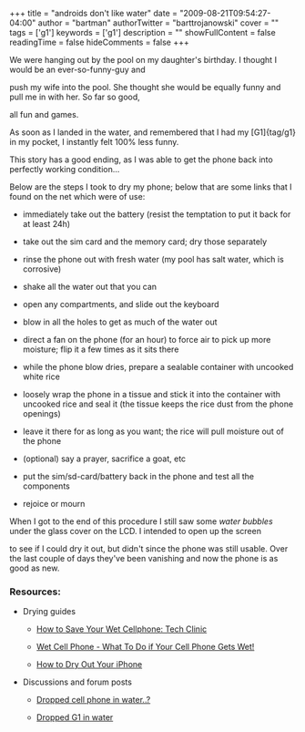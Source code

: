 +++
title = "androids don't like water"
date = "2009-08-21T09:54:27-04:00"
author = "bartman"
authorTwitter = "barttrojanowski"
cover = ""
tags = ['g1']
keywords = ['g1']
description = ""
showFullContent = false
readingTime = false
hideComments = false
+++

We were hanging out by the pool on my daughter's birthday.  I thought I would be an ever-so-funny-guy and

push my wife into the pool.  She thought she would be equally funny and pull me in with her.  So far so good,

all fun and games.



As soon as I landed in the water, and remembered that I had my [G1]{tag/g1} in my pocket, I instantly felt 100% less funny.



This story has a good ending, as I was able to get the phone back into perfectly working condition...



<!--more-->



Below are the steps I took to dry my phone; below that are some links that I found on the net which were of use:



 - immediately take out the battery (resist the temptation to put it back for at least 24h)

 - take out the sim card and the memory card; dry those separately

 - rinse the phone out with fresh water (my pool has salt water, which is corrosive)

 - shake all the water out that you can

 - open any compartments, and slide out the keyboard

 - blow in all the holes to get as much of the water out

 - direct a fan on the phone (for an hour) to force air to pick up more moisture; flip it a few times as it sits there

 - while the phone blow dries, prepare a sealable container with uncooked white rice

 - loosely wrap the phone in a tissue and stick it into the container with uncooked rice and seal it (the tissue keeps the rice dust from the phone openings)

 - leave it there for as long as you want; the rice will pull moisture out of the phone

 - (optional) say a prayer, sacrifice a goat, etc

 - put the sim/sd-card/battery back in the phone and test all the components

 - rejoice or mourn



When I got to the end of this procedure I still saw some *water bubbles* under the glass cover on the LCD.  I intended to open up the screen

to see if I could dry it out, but didn't since the phone was still usable.  Over the last couple of days they've been vanishing and now the phone is as good as new.



### Resources:



 - Drying guides

   - [How to Save Your Wet Cellphone: Tech Clinic](http://www.popularmechanics.com/technology/how_to/4269047.html)

   - [Wet Cell Phone - What To Do if Your Cell Phone Gets Wet!](http://cellphoneforums.net/general-cell-phone-forum/t255641-wet-cell-phone-what-do-if-your-cell-phone-gets-wet.html)

   - [How to Dry Out Your iPhone](http://www.associatedcontent.com/article/1028188/how_to_dry_out_your_iphone.html?cat=15)



 - Discussions and forum posts

   - [Dropped cell phone in water..?](http://answers.yahoo.com/question/index?qid=20080330165719AAonaZC)

   - [Dropped G1 in water](http://androidcommunity.com/forums/f9/dropped-g1-in-water-18673/)
